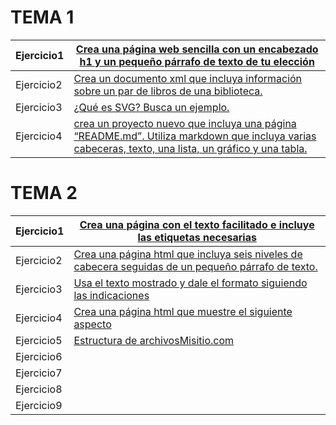 # TEMA 1
Ejercicio1 |[Crea una página web sencilla con un encabezado h1 y un pequeño párrafo de texto de tu elección](TEMA1/ejercicio1.html)
------------ | -------------
Ejercicio2 | [Crea un documento xml que incluya información sobre un par de libros de una biblioteca.](TEMA1/ejercicio2.xml)
Ejercicio3 | [¿Qué es SVG? Busca un ejemplo.](TEMA1/ejercicio3.html)
Ejercicio4 | [crea un proyecto nuevo que incluya una página “README.md”. Utiliza markdown que incluya varias cabeceras, texto, una lista, un gráfico y una tabla.](TEMA1/Ejercicio4.md)

# TEMA 2
Ejercicio1 |[Crea una página con el texto facilitado e incluye las etiquetas necesarias ](TEMA2/Ejercicio1.html)
------------ | -------------
Ejercicio2 | [Crea una página html que incluya seis niveles de cabecera seguidas de un pequeño párrafo de texto.](TEMA2/Ejercicio2.html)
Ejercicio3 | [Usa el texto mostrado y dale el formato siguiendo las indicaciones](TEMA2/Ejercicio3.html)
Ejercicio4 | [Crea una página html que muestre el siguiente aspecto](TEMA2/Ejercicio4.html)
Ejercicio5 | [Estructura de archivosMisitio.com](TEMA2//Ejercicio5/ejerciciolenguajedemarcas/MISITIO.COM)
Ejercicio6 |
Ejercicio7 |
Ejercicio8 |
Ejercicio9 |
